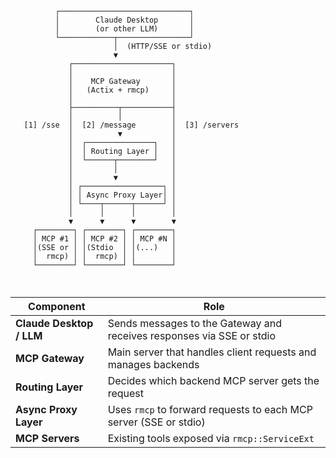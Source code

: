 ```
          ┌─────────────────────────────┐
          │        Claude Desktop       │
          │        (or other LLM)       │
          └────────────┬────────────────┘
                       │  (HTTP/SSE or stdio)
                       ▼
             ┌──────────────────────┐
             │                      │
             │    MCP Gateway       │
             │   (Actix + rmcp)     │
             │                      │
             ├──────────┬───────────┤
             │          │           │
   [1] /sse  │  [2] /message        │  [3] /servers
             │          ▼           │
             │  ┌───────────────┐   │
             │  │ Routing Layer │   │
             │  └──────┬────────┘   │
             │         │            │
             │         ▼            │
             │ ┌──────────────────┐ │
             │ │ Async Proxy Layer│ │
             │ └────┬──────┬──────┘ │
             │      │      │        │
             ▼      ▼      ▼        ▼
     ┌────────┐ ┌────────┐ ┌────────┐
     │ MCP #1 │ │ MCP #2 │ │ MCP #N │
     │(SSE or │ │(Stdio  │ │(...)   │
     │  rmcp) │ │  rmcp) │ │        │
     └────────┘ └────────┘ └────────┘



```

| Component                | Role                                                                  |
| ------------------------ | --------------------------------------------------------------------- |
| **Claude Desktop / LLM** | Sends messages to the Gateway and receives responses via SSE or stdio |
| **MCP Gateway**          | Main server that handles client requests and manages backends         |
| **Routing Layer**        | Decides which backend MCP server gets the request                     |
| **Async Proxy Layer**    | Uses `rmcp` to forward requests to each MCP server (SSE or stdio)     |
| **MCP Servers**          | Existing tools exposed via `rmcp::ServiceExt`                         |

